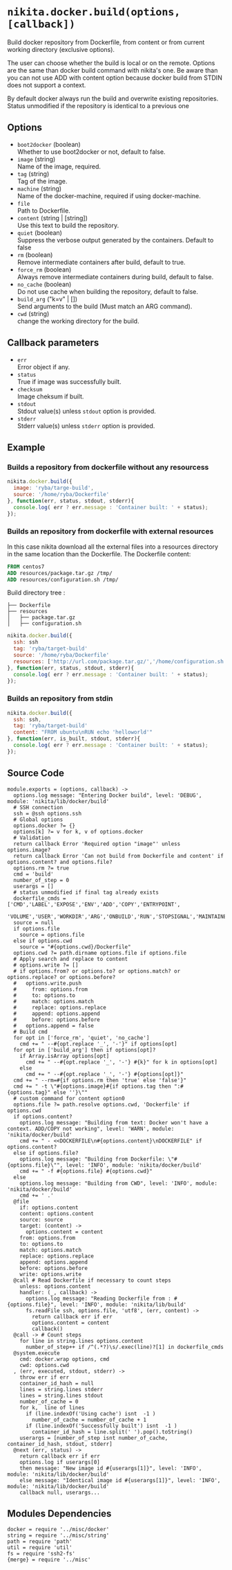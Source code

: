 
# `nikita.docker.build(options, [callback])`

Build docker repository from Dockerfile, from content or from current working
directory (exclusive options).

The user can choose whether the build is local or on the remote.
Options are the same than docker build command with nikita's one.
Be aware than you can not use ADD with content option because docker build
from STDIN does not support a context.

By default docker always run the build and overwrite existing repositories.
Status unmodified if the repository is identical to a previous one

## Options

* `boot2docker` (boolean)   
  Whether to use boot2docker or not, default to false.
* `image` (string)   
  Name of the image, required.
* `tag` (string)   
  Tag of the image.
* `machine` (string)   
  Name of the docker-machine, required if using docker-machine.
* `file`   
  Path to Dockerfile.
* `content` (string | [string])   
  Use this text to build the repository.
* `quiet` (boolean)   
  Suppress the verbose output generated by the containers. Default to false
* `rm` (boolean)   
  Remove intermediate containers after build, default to true.
* `force_rm` (boolean)   
  Always remove intermediate containers during build, default to false.
* `no_cache` (boolean)   
  Do not use cache when building the repository, default to false.
* `build_arg` ("k=v" | [])   
  Send arguments to the build (Must match an ARG command).
* `cwd` (string)   
  change the working directory for the build.

## Callback parameters

* `err`   
  Error object if any.   
* `status`   
  True if image was successfully built.   
* `checksum`   
  Image cheksum if built.   
* `stdout`   
  Stdout value(s) unless `stdout` option is provided.   
* `stderr`   
  Stderr value(s) unless `stderr` option is provided.   

## Example

### Builds a repository from dockerfile without any resourcess

```javascript
nikita.docker.build({
  image: 'ryba/targe-build',
  source: '/home/ryba/Dockerfile'
}, function(err, status, stdout, stderr){
  console.log( err ? err.message : 'Container built: ' + status);
});
```

### Builds an repository from dockerfile with external resources

In this case nikita download all the external files into a resources directory in the same location
than the Dockerfile. The Dockerfile content:

```dockerfile
FROM centos7
ADD resources/package.tar.gz /tmp/
ADD resources/configuration.sh /tmp/
```

Build directory tree :

```
├── Dockerfile
├── resources
│   ├── package.tar.gz
│   ├── configuration.sh
```

```javascript
nikita.docker.build({
  ssh: ssh
  tag: 'ryba/target-build'
  source: '/home/ryba/Dockerfile'
  resources: ['http://url.com/package.tar.gz/','/home/configuration.sh']
}, function(err, status, stdout, stderr){
  console.log( err ? err.message : 'Container built: ' + status);
});
```

### Builds an repository from stdin

```javascript
nikita.docker.build({
  ssh: ssh,
  tag: 'ryba/target-build'
  content: "FROM ubuntu\nRUN echo 'helloworld'"
}, function(err, is_built, stdout, stderr){
  console.log( err ? err.message : 'Container built: ' + status);
});
```

## Source Code

    module.exports = (options, callback) ->
      options.log message: "Entering Docker build", level: 'DEBUG', module: 'nikita/lib/docker/build'
      # SSH connection
      ssh = @ssh options.ssh
      # Global options
      options.docker ?= {}
      options[k] ?= v for k, v of options.docker
      # Validation
      return callback Error 'Required option "image"' unless options.image?
      return callback Error 'Can not build from Dockerfile and content' if options.content? and options.file?
      options.rm ?= true
      cmd = 'build'
      number_of_step = 0
      userargs = []
      # status unmodified if final tag already exists
      dockerfile_cmds = ['CMD','LABEL','EXPOSE','ENV','ADD','COPY','ENTRYPOINT',
       'VOLUME','USER','WORKDIR','ARG','ONBUILD','RUN','STOPSIGNAL','MAINTAINER']
      source = null
      if options.file
        source = options.file
      else if options.cwd
        source = "#{options.cwd}/Dockerfile"
      options.cwd ?= path.dirname options.file if options.file
      # Apply search and replace to content
      # options.write ?= []
      # if options.from? or options.to? or options.match? or options.replace? or options.before?
      #   options.write.push
      #     from: options.from
      #     to: options.to
      #     match: options.match
      #     replace: options.replace
      #     append: options.append
      #     before: options.before
      #   options.append = false
      # Build cmd
      for opt in ['force_rm', 'quiet', 'no_cache']
        cmd += " --#{opt.replace '_', '-'}" if options[opt]
      for opt in ['build_arg'] then if options[opt]?
        if Array.isArray options[opt]
          cmd += " --#{opt.replace '_', '-'} #{k}" for k in options[opt]
        else
          cmd += " --#{opt.replace '_', '-'} #{options[opt]}"
      cmd += " --rm=#{if options.rm then 'true' else 'false'}"
      cmd += " -t \"#{options.image}#{if options.tag then ":#{options.tag}" else ''}\""
      # custom command for content option0
      options.file ?= path.resolve options.cwd, 'Dockerfile' if options.cwd
      if options.content?
        options.log message: "Building from text: Docker won't have a context. ADD/COPY not working", level: 'WARN', module: 'nikita/docker/build'
        cmd += " - <<DOCKERFILE\n#{options.content}\nDOCKERFILE" if options.content?
      else if options.file?
        options.log message: "Building from Dockerfile: \"#{options.file}\"", level: 'INFO', module: 'nikita/docker/build'
        cmd += " -f #{options.file} #{options.cwd}"
      else
        options.log message: "Building from CWD", level: 'INFO', module: 'nikita/docker/build'
        cmd += ' .'
      @file
        if: options.content
        content: options.content
        source: source
        target: (content) ->
          options.content = content
        from: options.from
        to: options.to
        match: options.match
        replace: options.replace
        append: options.append
        before: options.before
        write: options.write
      @call # Read Dockerfile if necessary to count steps
        unless: options.content
        handler: (_, callback) ->
          options.log message: "Reading Dockerfile from : #{options.file}", level: 'INFO', module: 'nikita/lib/build'
          fs.readFile ssh, options.file, 'utf8', (err, content) ->
            return callback err if err
            options.content = content
            callback()
      @call -> # Count steps
        for line in string.lines options.content
          number_of_step++ if /^(.*?)\s/.exec(line)?[1] in dockerfile_cmds
      @system.execute
        cmd: docker.wrap options, cmd
        cwd: options.cwd
      , (err, executed, stdout, stderr) ->
        throw err if err
        container_id_hash = null
        lines = string.lines stderr
        lines = string.lines stdout
        number_of_cache = 0
        for k,  line of lines
          if (line.indexOf('Using cache') isnt  -1 )
            number_of_cache = number_of_cache + 1
          if (line.indexOf('Successfully built') isnt  -1 )
            container_id_hash = line.split(' ').pop().toString()
        userargs = [number_of_step isnt number_of_cache, container_id_hash, stdout, stderr]
      @next (err, status) ->
        return callback err if err
        options.log if userargs[0]
        then message: "New image id #{userargs[1]}", level: 'INFO', module: 'nikita/lib/docker/build' 
        else message: "Identical image id #{userargs[1]}", level: 'INFO', module: 'nikita/lib/docker/build'
        callback null, userargs...

## Modules Dependencies

    docker = require '../misc/docker'
    string = require '../misc/string'
    path = require 'path'
    util = require 'util'
    fs = require 'ssh2-fs'
    {merge} = require '../misc'
